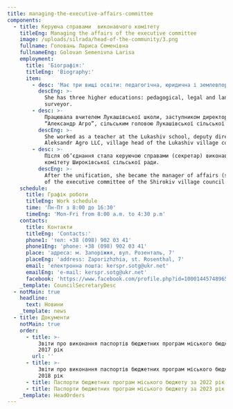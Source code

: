 ```yaml
---
title: managing-the-executive-affairs-committee
components:
  - title: Керуюча справами  виконавчого комітету
    titleEng: Managing the affairs of the executive committee
    image: /uploads/silrada/head-of-the-community/3.png
    fullname: Головань Лариса Семенівна
    fullnameEng: Golovan Semenivna Larisa
    employment:
      title: 'Біографія:'
      titleEng: 'Biography:'
      item:
        - desc: 'Має три вищі освіти: педагогічна, юридична і землевпорядник. '
          descEng: >-
            She has three higher educations: pedagogical, legal and land
            surveyor.
        - desc: >-
            Працювала вчителем Лукашівської школи, заступником директора ТОВ
            “Александр Агро”, сільським головою Лукашівської сільської ради.
          descEng: >-
            She worked as a teacher at the Lukashiv school, deputy director of
            Aleksandr Agro LLC, village head of the Lukashiv village council.
        - desc: >-
            Після об’єднання стала керуючою справами (секретар) виконавчого
            комітету Широківської сільської ради.
          descEng: >-
            After the unification, she became the manager of affairs (secretary)
            of the executive committee of the Shirokiv village council.
    schedule:
      title: Графік роботи
      titleEng: Work schedule
      time: 'Пн-Пт з 8:00 до 16:30'
      timeEng: 'Mon-Fri from 8:00 a.m. to 4:30 p.m'
    contacts:
      title: Контакти
      titleEng: 'Contacts:'
      phone1: 'тел: +38 (098) 902 03 41'
      phone1Eng: 'phone: +38 (098) 902 03 41'
      place: 'адреса: м. Запоріжжя, вул. Розенталь, 7'
      placeEng: 'address: Zaporizhzhia, st. Rosenthal, 7'
      email: 'електронна пошта: kerspr.sotg@ukr.net'
      emailEng: 'e-mail: kerspr.sotg@ukr.net'
      facebook: 'https://www.facebook.com/profile.php?id=100014457489658'
    _template: CouncilSecretaryDesc
  - notMain: true
    headline:
      text: Новини
    _template: news
  - title: Документи
    notMain: true
    order:
      - title: >-
          Звіти про виконання паспортів бюджетних програм міського бюджету за
          2017 рік
        url: ''
      - title: >-
          Звіти про виконання паспортів бюджетних програм міського бюджету за
          2018 рік
      - title: Паспорти бюджетних програм міського бюджету за 2022 рік
      - title: Паспорти бюджетних програм міського бюджету за 2023 рік
    _template: HeadOrders
---
```


